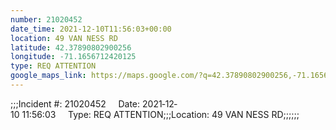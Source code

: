 ```yaml
---
number: 21020452
date_time: 2021-12-10T11:56:03+00:00
location: 49 VAN NESS RD
latitude: 42.37890802900256
longitude: -71.1656712420125
type: REQ ATTENTION
google_maps_link: https://maps.google.com/?q=42.37890802900256,-71.1656712420125
---
```


;;;Incident #: 21020452     Date: 2021‐12‐10 11:56:03     Type: REQ ATTENTION;;;Location: 49 VAN NESS RD;;;;;;
